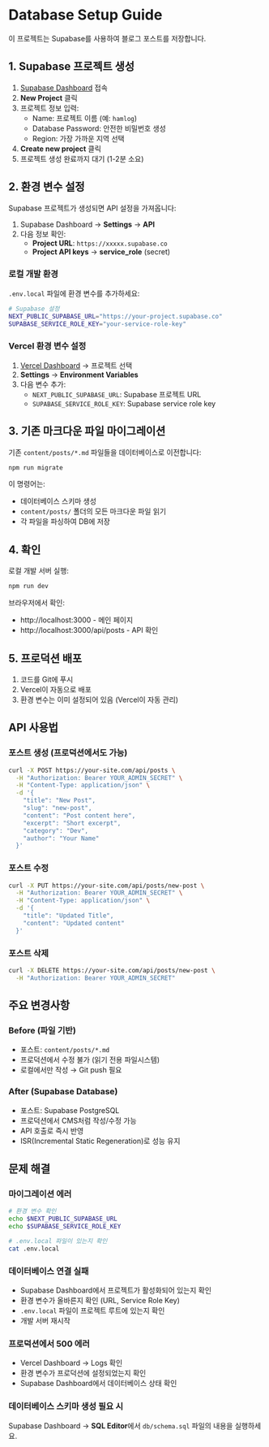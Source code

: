 # Database Setup Guide

이 프로젝트는 Supabase를 사용하여 블로그 포스트를 저장합니다.

## 1. Supabase 프로젝트 생성

1. [Supabase Dashboard](https://supabase.com/dashboard) 접속
2. **New Project** 클릭
3. 프로젝트 정보 입력:
   - Name: 프로젝트 이름 (예: `hamlog`)
   - Database Password: 안전한 비밀번호 생성
   - Region: 가장 가까운 지역 선택
4. **Create new project** 클릭
5. 프로젝트 생성 완료까지 대기 (1-2분 소요)

## 2. 환경 변수 설정

Supabase 프로젝트가 생성되면 API 설정을 가져옵니다:

1. Supabase Dashboard → **Settings** → **API**
2. 다음 정보 확인:
   - **Project URL**: `https://xxxxx.supabase.co`
   - **Project API keys** → **service_role** (secret)

### 로컬 개발 환경

`.env.local` 파일에 환경 변수를 추가하세요:

```bash
# Supabase 설정
NEXT_PUBLIC_SUPABASE_URL="https://your-project.supabase.co"
SUPABASE_SERVICE_ROLE_KEY="your-service-role-key"
```

### Vercel 환경 변수 설정

1. [Vercel Dashboard](https://vercel.com/dashboard) → 프로젝트 선택
2. **Settings** → **Environment Variables**
3. 다음 변수 추가:
   - `NEXT_PUBLIC_SUPABASE_URL`: Supabase 프로젝트 URL
   - `SUPABASE_SERVICE_ROLE_KEY`: Supabase service role key

## 3. 기존 마크다운 파일 마이그레이션

기존 `content/posts/*.md` 파일들을 데이터베이스로 이전합니다:

```bash
npm run migrate
```

이 명령어는:
- 데이터베이스 스키마 생성
- `content/posts/` 폴더의 모든 마크다운 파일 읽기
- 각 파일을 파싱하여 DB에 저장

## 4. 확인

로컬 개발 서버 실행:

```bash
npm run dev
```

브라우저에서 확인:
- http://localhost:3000 - 메인 페이지
- http://localhost:3000/api/posts - API 확인

## 5. 프로덕션 배포

1. 코드를 Git에 푸시
2. Vercel이 자동으로 배포
3. 환경 변수는 이미 설정되어 있음 (Vercel이 자동 관리)

## API 사용법

### 포스트 생성 (프로덕션에서도 가능)

```bash
curl -X POST https://your-site.com/api/posts \
  -H "Authorization: Bearer YOUR_ADMIN_SECRET" \
  -H "Content-Type: application/json" \
  -d '{
    "title": "New Post",
    "slug": "new-post",
    "content": "Post content here",
    "excerpt": "Short excerpt",
    "category": "Dev",
    "author": "Your Name"
  }'
```

### 포스트 수정

```bash
curl -X PUT https://your-site.com/api/posts/new-post \
  -H "Authorization: Bearer YOUR_ADMIN_SECRET" \
  -H "Content-Type: application/json" \
  -d '{
    "title": "Updated Title",
    "content": "Updated content"
  }'
```

### 포스트 삭제

```bash
curl -X DELETE https://your-site.com/api/posts/new-post \
  -H "Authorization: Bearer YOUR_ADMIN_SECRET"
```

## 주요 변경사항

### Before (파일 기반)
- 포스트: `content/posts/*.md`
- 프로덕션에서 수정 불가 (읽기 전용 파일시스템)
- 로컬에서만 작성 → Git push 필요

### After (Supabase Database)
- 포스트: Supabase PostgreSQL
- 프로덕션에서 CMS처럼 작성/수정 가능
- API 호출로 즉시 반영
- ISR(Incremental Static Regeneration)로 성능 유지

## 문제 해결

### 마이그레이션 에러
```bash
# 환경 변수 확인
echo $NEXT_PUBLIC_SUPABASE_URL
echo $SUPABASE_SERVICE_ROLE_KEY

# .env.local 파일이 있는지 확인
cat .env.local
```

### 데이터베이스 연결 실패
- Supabase Dashboard에서 프로젝트가 활성화되어 있는지 확인
- 환경 변수가 올바른지 확인 (URL, Service Role Key)
- `.env.local` 파일이 프로젝트 루트에 있는지 확인
- 개발 서버 재시작

### 프로덕션에서 500 에러
- Vercel Dashboard → Logs 확인
- 환경 변수가 프로덕션에 설정되었는지 확인
- Supabase Dashboard에서 데이터베이스 상태 확인

### 데이터베이스 스키마 생성 필요 시
Supabase Dashboard → **SQL Editor**에서 `db/schema.sql` 파일의 내용을 실행하세요.
